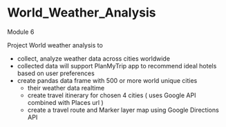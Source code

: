 # World_Weather_Analysis
Module 6

Project World weather analysis to 
 - collect, analyze weather data across cities worldwide
 - collected data will support PlanMyTrip app to recommend ideal hotels based on user preferences
 - create pandas data frame with 500 or more world unique cities
    - their weather data realtime
    - create travel itinerary for chosen 4 cities ( uses Google API combined with Places url )
    - create a travel route and Marker layer map using Google Directions API 
